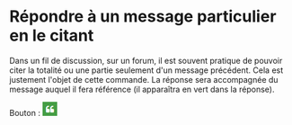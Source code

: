 # Répondre à un message particulier en le citant

Dans un fil de discussion, sur un forum, il est souvent pratique de pouvoir citer la totalité ou une partie seulement d'un message précédent. Cela est justement l'objet de cette commande. La réponse sera accompagnée du message auquel il fera référence \(il apparaîtra en vert dans la réponse\).

Bouton : ![](../../.gitbook/assets/images76%20%285%29.png)


